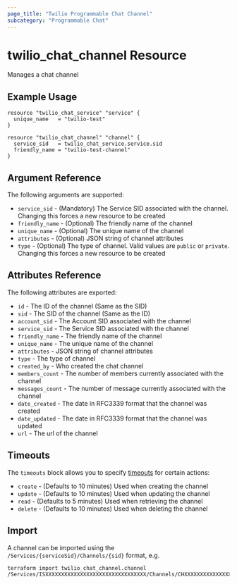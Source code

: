 ```yaml
---
page_title: "Twilio Programmable Chat Channel"
subcategory: "Programmable Chat"
---
```


# twilio_chat_channel Resource

Manages a chat channel

## Example Usage

```hcl
resource "twilio_chat_service" "service" {
  unique_name   = "twilio-test"
}

resource "twilio_chat_channel" "channel" {
  service_sid   = twilio_chat_service.service.sid
  friendly_name = "twilio-test-channel"
}
```

## Argument Reference

The following arguments are supported:

- `service_sid` - (Mandatory) The Service SID associated with the channel. Changing this forces a new resource to be created
- `friendly_name` - (Optional) The friendly name of the channel
- `unique_name` - (Optional) The unique name of the channel
- `attributes` - (Optional) JSON string of channel attributes
- `type` - (Optional) The type of channel. Valid values are `public` or `private`. Changing this forces a new resource to be created

## Attributes Reference

The following attributes are exported:

- `id` - The ID of the channel (Same as the SID)
- `sid` - The SID of the channel (Same as the ID)
- `account_sid` - The Account SID associated with the channel
- `service_sid` - The Service SID associated with the channel
- `friendly_name` - The friendly name of the channel
- `unique_name` - The unique name of the channel
- `attributes` - JSON string of channel attributes
- `type` - The type of channel
- `created_by` - Who created the chat channel
- `members_count` - The number of members currently associated with the channel
- `messages_count` - The number of message currently associated with the channel
- `date_created` - The date in RFC3339 format that the channel was created
- `date_updated` - The date in RFC3339 format that the channel was updated
- `url` - The url of the channel

## Timeouts

The `timeouts` block allows you to specify [timeouts](https://www.terraform.io/docs/configuration/resources.html#timeouts) for certain actions:

- `create` - (Defaults to 10 minutes) Used when creating the channel
- `update` - (Defaults to 10 minutes) Used when updating the channel
- `read` - (Defaults to 5 minutes) Used when retrieving the channel
- `delete` - (Defaults to 10 minutes) Used when deleting the channel

## Import

A channel can be imported using the `/Services/{serviceSid}/Channels/{sid}` format, e.g.

```shell
terraform import twilio_chat_channel.channel /Services/ISXXXXXXXXXXXXXXXXXXXXXXXXXXXXXXXX/Channels/CHXXXXXXXXXXXXXXXXXXXXXXXXXXXXXXXX
```

